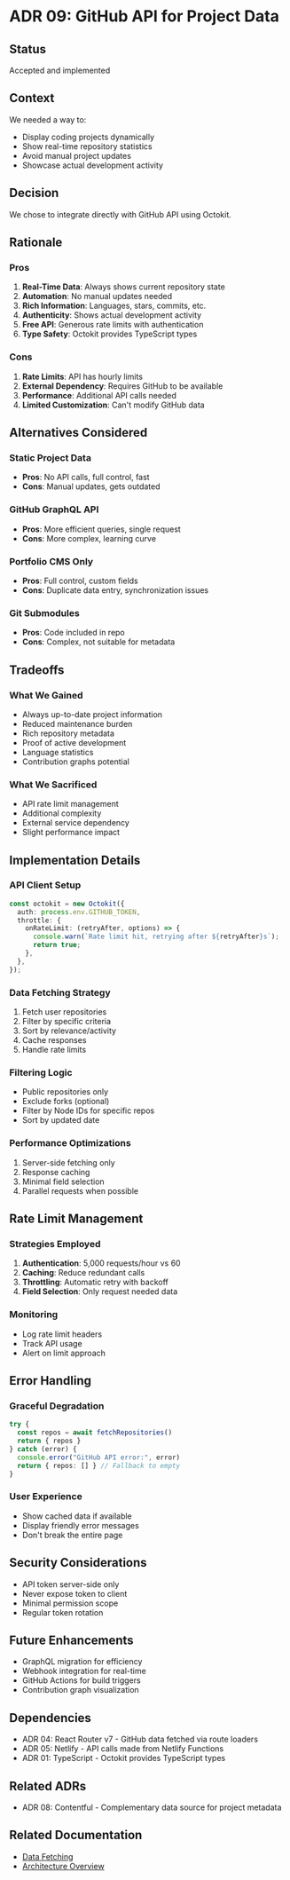# ADR 09: GitHub API for Project Data

## Status

Accepted and implemented

## Context

We needed a way to:

- Display coding projects dynamically
- Show real-time repository statistics
- Avoid manual project updates
- Showcase actual development activity

## Decision

We chose to integrate directly with GitHub API using Octokit.

## Rationale

### Pros

1. **Real-Time Data**: Always shows current repository state
2. **Automation**: No manual updates needed
3. **Rich Information**: Languages, stars, commits, etc.
4. **Authenticity**: Shows actual development activity
5. **Free API**: Generous rate limits with authentication
6. **Type Safety**: Octokit provides TypeScript types

### Cons

1. **Rate Limits**: API has hourly limits
2. **External Dependency**: Requires GitHub to be available
3. **Performance**: Additional API calls needed
4. **Limited Customization**: Can't modify GitHub data

## Alternatives Considered

### Static Project Data

- **Pros**: No API calls, full control, fast
- **Cons**: Manual updates, gets outdated

### GitHub GraphQL API

- **Pros**: More efficient queries, single request
- **Cons**: More complex, learning curve

### Portfolio CMS Only

- **Pros**: Full control, custom fields
- **Cons**: Duplicate data entry, synchronization issues

### Git Submodules

- **Pros**: Code included in repo
- **Cons**: Complex, not suitable for metadata

## Tradeoffs

### What We Gained

- Always up-to-date project information
- Reduced maintenance burden
- Rich repository metadata
- Proof of active development
- Language statistics
- Contribution graphs potential

### What We Sacrificed

- API rate limit management
- Additional complexity
- External service dependency
- Slight performance impact

## Implementation Details

### API Client Setup

```typescript
const octokit = new Octokit({
  auth: process.env.GITHUB_TOKEN,
  throttle: {
    onRateLimit: (retryAfter, options) => {
      console.warn(`Rate limit hit, retrying after ${retryAfter}s`);
      return true;
    },
  },
});
```

### Data Fetching Strategy

1. Fetch user repositories
2. Filter by specific criteria
3. Sort by relevance/activity
4. Cache responses
5. Handle rate limits

### Filtering Logic

- Public repositories only
- Exclude forks (optional)
- Filter by Node IDs for specific repos
- Sort by updated date

### Performance Optimizations

1. Server-side fetching only
2. Response caching
3. Minimal field selection
4. Parallel requests when possible

## Rate Limit Management

### Strategies Employed

1. **Authentication**: 5,000 requests/hour vs 60
2. **Caching**: Reduce redundant calls
3. **Throttling**: Automatic retry with backoff
4. **Field Selection**: Only request needed data

### Monitoring

- Log rate limit headers
- Track API usage
- Alert on limit approach

## Error Handling

### Graceful Degradation

```typescript
try {
  const repos = await fetchRepositories()
  return { repos }
} catch (error) {
  console.error("GitHub API error:", error)
  return { repos: [] } // Fallback to empty
}
```

### User Experience

- Show cached data if available
- Display friendly error messages
- Don't break the entire page

## Security Considerations

- API token server-side only
- Never expose token to client
- Minimal permission scope
- Regular token rotation

## Future Enhancements

- GraphQL migration for efficiency
- Webhook integration for real-time
- GitHub Actions for build triggers
- Contribution graph visualization

## Dependencies

- ADR 04: React Router v7 - GitHub data fetched via route loaders
- ADR 05: Netlify - API calls made from Netlify Functions
- ADR 01: TypeScript - Octokit provides TypeScript types

## Related ADRs

- ADR 08: Contentful - Complementary data source for project metadata

## Related Documentation

- [Data Fetching](../architecture/data-fetching.md)
- [Architecture Overview](../architecture/overview.md)
